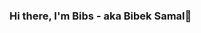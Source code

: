 ### Hi there, I'm Bibs - aka Bibek Samal👋

<!--
**Bibek-Samal/Bibek-Samal** is a ✨ _special_ ✨ repository because its `README.md` (this file) appears on your GitHub profile.

Here are some ideas to get you started:

- 🔭 Many body perturbation theory and Relativistic correction schemes
- 🌱 I’m currently learning ...Many body theories
- 👯 I’m looking to collaborate on ...
- 🤔 I’m looking for help with ...
- 💬 Ask me about ...
- 📫 How to reach me: ...
- 😄 Pronouns: ...
- ⚡ Fun fact: ...
-->

